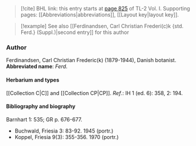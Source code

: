 > [!cite] BHL link: this entry starts at [page 825](https://www.biodiversitylibrary.org/page/33120956) of TL-2 Vol. I.
> Supporting pages: [[Abbreviations|abbreviations]], [[Layout key|layout key]].

> [!example] See also [[Ferdinandsen, Carl Christian Frederi(c)k {std. Ferd.} (Suppl.)|second entry]] for this author

### Author

Ferdinandsen, Carl Christian Frederic(k) (1879-1944), Danish botanist. 
**Abbreviated name**: *Ferd.*

#### Herbarium and types

[[Collection C|C]] and [[Collection CP|CP]].
*Ref*.: IH 1 (ed. 6): 358, 2: 194.

#### Bibliography and biography

Barnhart 1: 535; GR p. 676-677.
- Buchwald, Friesia 3: 83-92. 1945 (portr.)
- Koppel, Friesia 9(3): 355-356. 1970 (portr.)

